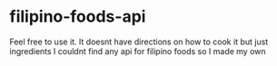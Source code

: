 # filipino-foods-api
Feel free to use it. 
It doesnt have directions on how to cook it but just ingredients 
I couldnt find any api for filipino foods so I made my own

